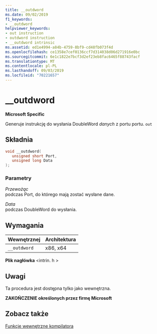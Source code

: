 ```yaml
---
title: __outdword
ms.date: 09/02/2019
f1_keywords:
- __outdword
helpviewer_keywords:
- out instruction
- outdword instruction
- __outdword intrinsic
ms.assetid: ed1e4994-a84b-4759-8bf9-cd48fb073f4d
ms.openlocfilehash: ce1358e7cef0136ccf7d314038d06d271916e0bc
ms.sourcegitcommit: 6e1c1822e7bcf3d2ef23eb8fac6465f88743facf
ms.translationtype: MT
ms.contentlocale: pl-PL
ms.lasthandoff: 09/03/2019
ms.locfileid: "70221657"
---
```

# <a name="__outdword"></a>__outdword

**Microsoft Specific**

Generuje instrukcję do wysłania DoubleWord *danych* z portu portu. `out`

## <a name="syntax"></a>Składnia

```C
void __outdword(
   unsigned short Port,
   unsigned long Data
);
```

### <a name="parameters"></a>Parametry

*Przewożąc*\
podczas Port, do którego mają zostać wysłane dane.

*Data*\
podczas DoubleWord do wysłania.

## <a name="requirements"></a>Wymagania

|Wewnętrznej|Architektura|
|---------------|------------------|
|`__outdword`|x86, x64|

**Plik nagłówka** \<intrin. h >

## <a name="remarks"></a>Uwagi

Ta procedura jest dostępna tylko jako wewnętrzna.

**ZAKOŃCZENIE określonych przez firmę Microsoft**

## <a name="see-also"></a>Zobacz także

[Funkcje wewnętrzne kompilatora](../intrinsics/compiler-intrinsics.md)

